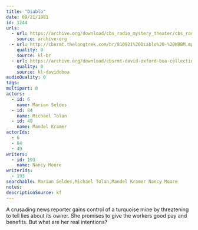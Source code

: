 ```yaml
---
title: "Diablo"
date: 09/21/1981
id: 1244
urls: 
  - url: https://archive.org/download/cbs_radio_mystery_theater/cbs_radio_mystery_theater-1201-1250.zip/cbs_radio_mystery_theater-1201-1250%2Fcbsrmt_1244_diablo.mp3
    source: archive-org
  - url: http://cbsrmt.thelongtrek.com/br/810921%20Diablo%20-%20WBBM.mp3
    quality: 0
    source: kl-br
  - url: https://archive.org/download/cbsrmt-david-oxford-boa-collection/CBSRMT-810921-1244-Diablo-(128-48)_WBBM-JE-{BoA}.mp3
    quality: 0
    source: kl-davidoboa
audioQuality: 0
tags: 
multipart: 0
actors:  
  - id: 6
    name: Marian Seldes  
  - id: 84
    name: Michael Tolan  
  - id: 49
    name: Mandel Kramer
actorIds:  
  - 6  
  - 84  
  - 49
writers:  
  - id: 193
    name: Nancy Moore
writerIds:  
  - 193
searchable: Marian Seldes,Michael Tolan,Mandel Kramer Nancy Moore
notes: 
descriptionSource: kf
---
```

A crusading news reporter gains control of a turquoise mine by threatening to tell lies about its owner. She promises to give the workers good pay and benefits. But what are her real intentions?